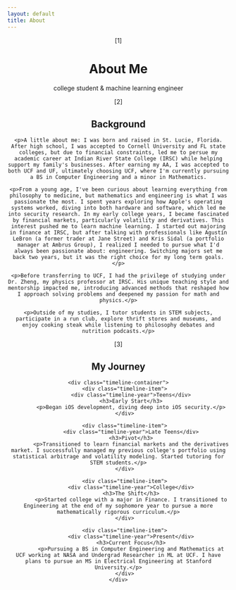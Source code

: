 ```yaml
---
layout: default
title: About
---
```

<header class="page-header">
    <span class="page-marker">[1]</span>
    <h1>About Me</h1>
    <p class="intro">college student & machine learning engineer
  

<section class="about-content">
    <span class="section-marker">[2]</span>
    <h2>Background</h2>
    
    <p>A little about me: I was born and raised in St. Lucie, Florida. After high school, I was accepted to Cornell University and FL state colleges, but due to financial constraints, led me to persue my academic career at Indian River State College (IRSC) while helping support my family's businesses. After earning my AA, I was accepted to both UCF and UF, ultimately choosing UCF, where I'm currently pursuing a BS in Computer Engineering and a minor in Mathematics.
    
    <p>From a young age, I've been curious about learning everything from philosophy to medicine, but mathematics and engineering is what I was passionate the most. I spent years exploring how Apple's operating systems worked, diving into both hardware and software, which led me into security research. In my early college years, I became fascinated by financial markets, particularly volatility and derivatives. This interest pushed me to learn machine learning. I started out majoring in finance at IRSC, but after talking with professionals like Agustín LeBron (a former trader at Jane Street) and Kris Sidal (a portfolio manager at Ambrus Group), I realized I needed to pursue what I'd always been passionate about: engineering. Switching majors set me back two years, but it was the right choice for my long term goals.</p>
    
    <p>Before transferring to UCF, I had the privilege of studying under Dr. Zheng, my physics professor at IRSC. His unique teaching style and mentorship impacted me, introducing advanced methods that reshaped how I approach solving problems and deepened my passion for math and physics.</p>
    
    <p>Outside of my studies, I tutor students in STEM subjects, participate in a run club, explore thrift stores and museums, and enjoy cooking steak while listening to philosophy debates and nutrition podcasts.</p>



<section class="journey-section">
    <span class="section-marker">[3]</span>
    <h2>My Journey</h2>
    
    <div class="timeline-container">
        <div class="timeline-item">
            <div class="timeline-year">Teens</div>
            <h3>Early Start</h3>
            <p>Began iOS development, diving deep into iOS security.</p>
        </div>
        
        <div class="timeline-item">
            <div class="timeline-year">Late Teens</div>
            <h3>Pivot</h3>
            <p>Transitioned to learn financial markets and the derivatives market. I successfully managed my previous college's portfolio using statistical arbitrage and volatility modeling. Started tutoring for STEM students.</p>
        </div>
        
        <div class="timeline-item">
            <div class="timeline-year">College</div>
            <h3>The Shift</h3>
            <p>Started college with a major in Finance. I transitioned to Engineering at the end of my sophomore year to pursue a more mathematically rigorous curriculum.</p>
        </div>
        
        <div class="timeline-item">
            <div class="timeline-year">Present</div>
            <h3>Current Focus</h3>
            <p>Pursuing a BS in Computer Engineering and Mathematics at UCF working at NASA and Undergrad Researcher in ML at UCF. I have plans to pursue an MS in Electrical Engineering at Stanford University.</p>
        </div>
    </div>
</section>
